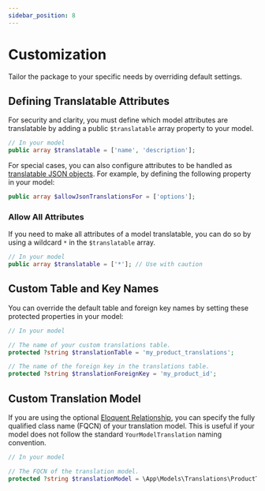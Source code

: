 ```yaml
---
sidebar_position: 8
---
```


# Customization

Tailor the package to your specific needs by overriding default settings.

## Defining Translatable Attributes

For security and clarity, you must define which model attributes are translatable by adding a public `$translatable` array property to your model.

```php
// In your model
public array $translatable = ['name', 'description'];
```

For special cases, you can also configure attributes to be handled as [translatable JSON objects](./2-access-translations.md#4-accessing-json-translations). For example, by defining the following property in your model:

```php
public array $allowJsonTranslationsFor = ['options'];
```

### Allow All Attributes

If you need to make all attributes of a model translatable, you can do so by using a wildcard `*` in the `$translatable` array.

```php
// In your model
public array $translatable = ['*']; // Use with caution
```

## Custom Table and Key Names

You can override the default table and foreign key names by setting these protected properties in your model:

```php
// In your model

// The name of your custom translations table.
protected ?string $translationTable = 'my_product_translations';

// The name of the foreign key in the translations table.
protected ?string $translationForeignKey = 'my_product_id';
```

## Custom Translation Model

If you are using the optional [Eloquent Relationship](./93-eloquent-relationship.md), you can specify the fully qualified class name (FQCN) of your translation model. This is useful if your model does not follow the standard `YourModelTranslation` naming convention.

```php
// In your model

// The FQCN of the translation model.
protected ?string $translationModel = \App\Models\Translations\ProductTranslationCustom::class;
```